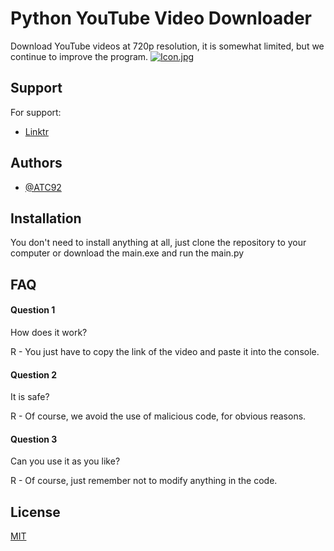 
# Python YouTube Video Downloader

Download YouTube videos at 720p resolution, it is somewhat limited, but we continue to improve the program.
[![Icon.jpg](https://i.postimg.cc/tJ0zWY26/Icon.jpg)](https://postimg.cc/VrRMcLys)


## Support

For support:

- [Linktr](https://linktr.ee/AlanTorresCardona)


## Authors

- [@ATC92](https://github.com/ATC92)

## Installation

You don't need to install anything at all, just clone the repository to your computer or download the main.exe and run the main.py

## FAQ

#### Question 1

How does it work?

R - You just have to copy the link of the video and paste it into the console.

#### Question 2

It is safe?

R - Of course, we avoid the use of malicious code, for obvious reasons.

#### Question 3

Can you use it as you like?

R - Of course, just remember not to modify anything in the code.


## License

[MIT](https://github.com/ATC92/PythonCalculatorMatriz/blob/main/LICENSE)


